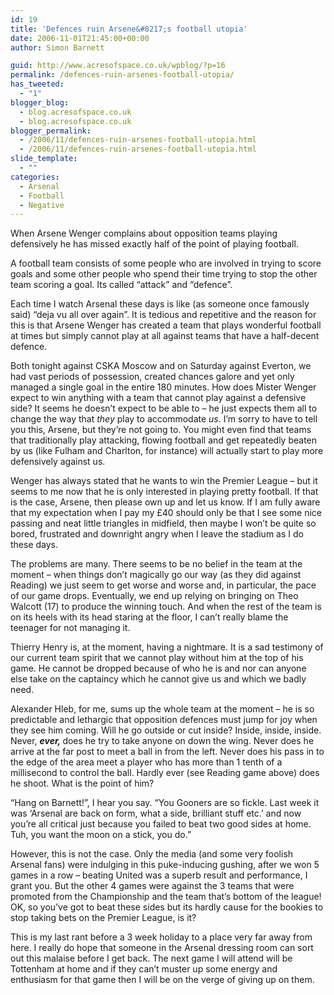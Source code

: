 ```yaml
---
id: 19
title: 'Defences ruin Arsene&#8217;s football utopia'
date: 2006-11-01T21:45:00+00:00
author: Simon Barnett

guid: http://www.acresofspace.co.uk/wpblog/?p=16
permalink: /defences-ruin-arsenes-football-utopia/
has_tweeted:
  - "1"
blogger_blog:
  - blog.acresofspace.co.uk
  - blog.acresofspace.co.uk
blogger_permalink:
  - /2006/11/defences-ruin-arsenes-football-utopia.html
  - /2006/11/defences-ruin-arsenes-football-utopia.html
slide_template:
  - ""
categories:
  - Arsenal
  - Football
  - Negative
---
```

When Arsene Wenger complains about opposition teams playing defensively he has missed exactly half of the point of playing football.

<!--more-->

A football team consists of some people who are involved in trying to score goals and some other people who spend their time trying to stop the other team scoring a goal. Its called &#8220;attack&#8221; and &#8220;defence&#8221;.

Each time I watch Arsenal these days is like (as someone once famously said) &#8220;deja vu all over again&#8221;. It is tedious and repetitive and the reason for this is that Arsene Wenger has created a team that plays wonderful football at times but simply cannot play at all against teams that have a half-decent defence.

Both tonight against CSKA Moscow and on Saturday against Everton, we had vast periods of possession, created chances galore and yet only managed a single goal in the entire 180 minutes. How does Mister Wenger expect to win anything with a team that cannot play against a defensive side? It seems he doesn&#8217;t expect to be able to &#8211; he just expects them all to change the way that <span style="font-style: italic">they </span>play to accommodate <span style="font-style: italic">us</span>. I&#8217;m sorry to have to tell you this, Arsene, but they&#8217;re not going to. You might even find that teams that traditionally play attacking, flowing football and get repeatedly beaten by us (like Fulham and Charlton, for instance) will actually start to play more defensively against us.

Wenger has always stated that he wants to win the Premier League &#8211; but it seems to me now that he is only interested in playing pretty football. If that is the case, Arsene, then please own up and let us know. If I am fully aware that my expectation when I pay my £40 should only be that I see some nice passing and neat little triangles in midfield, then maybe I won&#8217;t be quite so bored, frustrated and downright angry when I leave the stadium as I do these days.

The problems are many. There seems to be no belief in the team at the moment &#8211; when things don&#8217;t magically go our way (as they did against Reading) we just seem to get worse and worse and, in particular, the pace of our game drops. Eventually, we end up relying on bringing on Theo Walcott (17) to produce the winning touch. And when the rest of the team is on its heels with its head staring at the floor, I can&#8217;t really blame the teenager for not managing it.

Thierry Henry is, at the moment, having a nightmare. It is a sad testimony of our current team spirit that we cannot play without him at the top of his game. He cannot be dropped because of who he is and nor can anyone else take on the captaincy which he cannot give us and which we badly need.

Alexander Hleb, for me, sums up the whole team at the moment &#8211; he is so predictable and lethargic that opposition defences must jump for joy when they see him coming. Will he go outside or cut inside? Inside, inside, inside. Never, <span style="font-weight: bold"><span style="font-style: italic">ever, </span></span>does he try to take anyone on down the wing. Never does he arrive at the far post to meet a ball in from the left. Never does his pass in to the edge of the area meet a player who has more than 1 tenth of a millisecond to control the ball. Hardly ever (see Reading game above) does he shoot. What is the point of him?

&#8220;Hang on Barnett!&#8221;, I hear you say. &#8220;You Gooners are so fickle. Last week it was &#8216;Arsenal are back on form, what a side, brilliant stuff etc.&#8217; and now you&#8217;re all critical just because you failed to beat two good sides at home. Tuh, you want the moon on a stick, you do.&#8221;

However, this is not the case. Only the media (and some very foolish Arsenal fans) were indulging in this puke-inducing gushing, after we won 5 games in a row &#8211; beating United was a superb result and performance, I grant you. But the other 4 games were against the 3 teams that were promoted from the Championship and the team that&#8217;s bottom of the league! OK, so you&#8217;ve got to beat these sides but its hardly cause for the bookies to stop taking bets on the Premier League, is it?

This is my last rant before a 3 week holiday to a place very far away from here. I really do hope that someone in the Arsenal dressing room can sort out this malaise before I get back. The next game I will attend will be Tottenham at home and if they can&#8217;t muster up some energy and enthusiasm for that game then I will be on the verge of giving up on them.
